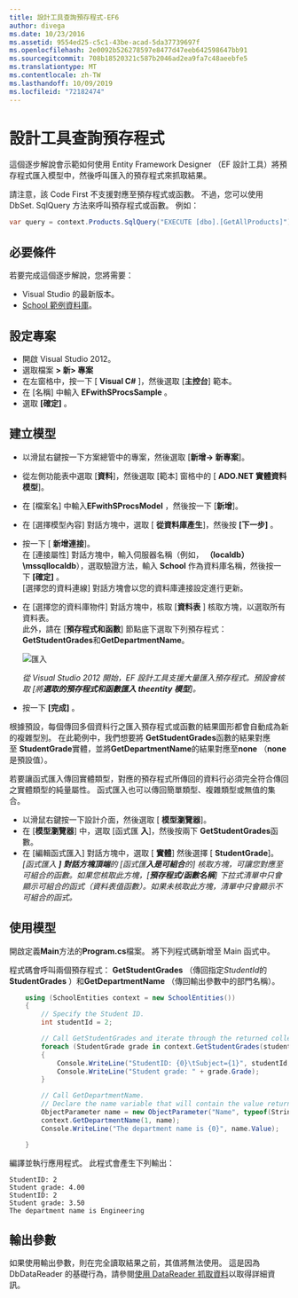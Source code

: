 ```yaml
---
title: 設計工具查詢預存程式-EF6
author: divega
ms.date: 10/23/2016
ms.assetid: 9554ed25-c5c1-43be-acad-5da37739697f
ms.openlocfilehash: 2e0092b526278597e8477d47eeb642598647bb91
ms.sourcegitcommit: 708b18520321c587b2046ad2ea9fa7c48aeebfe5
ms.translationtype: MT
ms.contentlocale: zh-TW
ms.lasthandoff: 10/09/2019
ms.locfileid: "72182474"
---
```

# <a name="designer-query-stored-procedures"></a>設計工具查詢預存程式
這個逐步解說會示範如何使用 Entity Framework Designer （EF 設計工具）將預存程式匯入模型中，然後呼叫匯入的預存程式來抓取結果。 

請注意，該 Code First 不支援對應至預存程式或函數。 不過，您可以使用 DbSet. SqlQuery 方法來呼叫預存程式或函數。 例如：
``` csharp
var query = context.Products.SqlQuery("EXECUTE [dbo].[GetAllProducts]")`;
```

## <a name="prerequisites"></a>必要條件

若要完成這個逐步解說，您將需要：

- Visual Studio 的最新版本。
- [School 範例資料庫](~/ef6/resources/school-database.md)。

## <a name="set-up-the-project"></a>設定專案

-   開啟 Visual Studio 2012。
-   選取檔案 **&gt; 新&gt; 專案**
-   在左窗格中，按一下 [ **Visual C\#** ]，然後選取 [**主控台**] 範本。
-   在 [名稱] 中輸入 **EFwithSProcsSample** 。
-   選取 **[確定]** 。

## <a name="create-a-model"></a>建立模型

-   以滑鼠右鍵按一下方案總管中的專案，然後選取 [**新增-&gt; 新專案**]。
-   從左側功能表中選取 [**資料**]，然後選取 [範本] 窗格中的 [ **ADO.NET 實體資料模型**]。
-   在 [檔案名] 中輸入**EFwithSProcsModel** ，然後按一下 [**新增**]。
-   在 [選擇模型內容] 對話方塊中，選取 [ **從資料庫產生**]，然後按 **[下一步]** 。
-   按一下 [ **新增連接**]。  
    在 [連接屬性] 對話方塊中，輸入伺服器名稱（例如， **（localdb）\\mssqllocaldb**），選取驗證方法，輸入 **School** 作為資料庫名稱，然後按一下 **[確定]** 。  
    [選擇您的資料連線] 對話方塊會以您的資料庫連接設定進行更新。
-   在 [選擇您的資料庫物件] 對話方塊中，核取 [**資料表** ] 核取方塊，以選取所有資料表。  
    此外，請在 [**預存程式和函數**] 節點底下選取下列預存程式： **GetStudentGrades**和**GetDepartmentName**。 

    ![匯入](~/ef6/media/import.jpg)

    *從 Visual Studio 2012 開始，EF 設計工具支援大量匯入預存程式。預設會核取 [將**選取的預存程式和函數匯入 theentity 模型**]。*
-   按一下 **[完成]** 。

根據預設，每個傳回多個資料行之匯入預存程式或函數的結果圖形都會自動成為新的複雜型別。 在此範例中，我們想要將 **GetStudentGrades**函數的結果對應至 **StudentGrade**實體，並將**GetDepartmentName**的結果對應至**none** （**none**是預設值）。

若要讓函式匯入傳回實體類型，對應的預存程式所傳回的資料行必須完全符合傳回之實體類型的純量屬性。 函式匯入也可以傳回簡單類型、複雜類型或無值的集合。

-   以滑鼠右鍵按一下設計介面，然後選取 [ **模型瀏覽器**]。
-   在 [**模型瀏覽器**] 中，選取 [函式匯 **入**]，然後按兩下 **GetStudentGrades**函數。
-   在 [編輯函式匯入] 對話方塊中，選取 [ **實體**] 然後選擇 [ **StudentGrade**]。  
    *[函式匯入 **] 對話方塊頂端**的 [函式匯**入是可組合**的] 核取方塊，可讓您對應至可組合的函數。如果您核取此方塊，[**預存程式/函數名稱**] 下拉式清單中只會顯示可組合的函式（資料表值函數）。如果未核取此方塊，清單中只會顯示不可組合的函式。*

## <a name="use-the-model"></a>使用模型

開啟定義**Main**方法的**Program.cs**檔案。 將下列程式碼新增至 Main 函式中。

程式碼會呼叫兩個預存程式： **GetStudentGrades** （傳回指定*StudentId*的**StudentGrades** ）和**GetDepartmentName** （傳回輸出參數中的部門名稱）。  

``` csharp
    using (SchoolEntities context = new SchoolEntities())
    {
        // Specify the Student ID.
        int studentId = 2;

        // Call GetStudentGrades and iterate through the returned collection.
        foreach (StudentGrade grade in context.GetStudentGrades(studentId))
        {
            Console.WriteLine("StudentID: {0}\tSubject={1}", studentId, grade.Subject);
            Console.WriteLine("Student grade: " + grade.Grade);
        }

        // Call GetDepartmentName.
        // Declare the name variable that will contain the value returned by the output parameter.
        ObjectParameter name = new ObjectParameter("Name", typeof(String));
        context.GetDepartmentName(1, name);
        Console.WriteLine("The department name is {0}", name.Value);

    }
```

編譯並執行應用程式。 此程式會產生下列輸出：

```console
StudentID: 2
Student grade: 4.00
StudentID: 2
Student grade: 3.50
The department name is Engineering
```

<a name="output-parameters"></a>輸出參數
-----------------

如果使用輸出參數，則在完全讀取結果之前，其值將無法使用。 這是因為 DbDataReader 的基礎行為，請參閱[使用 DataReader 抓取資料](https://go.microsoft.com/fwlink/?LinkID=398589)以取得詳細資訊。
